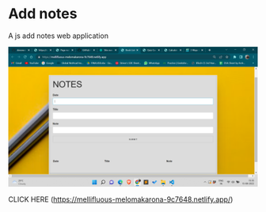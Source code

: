 # Add notes

A js add notes web application
 
![My Remote Image](https://github.com/umanggoel2001/devsnestweb/blob/master/tha12_addnotes/Screenshot%20(671).png)

CLICK HERE (https://mellifluous-melomakarona-9c7648.netlify.app/)


